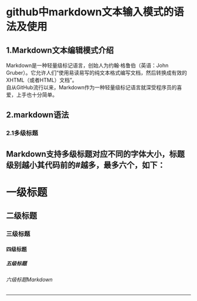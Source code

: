 # github中markdown文本输入模式的语法及使用
## 1.Markdown文本编辑模式介绍
Markdown是一种轻量级标记语言，创始人为约翰·格鲁伯（英语：John Gruber）。它允许人们“使用易读易写的纯文本格式编写文档，然后转换成有效的XHTML（或者HTML）文档”。  
自从GitHub流行以来，Markdown作为一种轻量级标记语言就深受程序员的喜爱，上手也十分简单。  
## 2.markdown语法
### 2.1多级标题
Markdown支持多级标题对应不同的字体大小，标题级别越小其代码前的#越多，最多六个，如下：
---
# 一级标题
## 二级标题
### 三级标题
#### 四级标题
##### 五级标题
###### 六级标题Markdown
---
